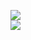 [![](https://img.shields.io/badge/Made%20With-Github%20Spray-lightgrey.svg?style=for-the-badge&logo=github)](https://github.com/Annihil/github-spray#4531)  
[![](https://i.imgur.com/2DrTn0Z.gif)](https://github.com/Annihil/github-spray)